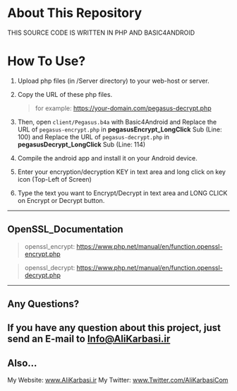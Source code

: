 # About This Repository

THIS SOURCE CODE IS WRITTEN IN PHP AND BASIC4ANDROID

# How To Use?

1. Upload php files (in /Server directory) to your web-host or server.
2. Copy the URL of these php files.
    > for example: https://your-domain.com/pegasus-decrypt.php

3. Then, open ``` client/Pegasus.b4a ``` with Basic4Android and  Replace the URL of ``` pegasus-encrypt.php ``` in **pegasusEncrypt_LongClick** Sub (Line: 100) and Replace the URL of ``` pegasus-decrypt.php ``` in **pegasusDecrypt_LongClick** Sub (Line: 114)

5. Compile the android app and install it on your Android device.
6. Enter your encryption/decryption KEY in text area and long click on key icon (Top-Left of Screen)
7. Type the text you want to Encrypt/Decrypt in text area and LONG CLICK on Encrypt or Decrypt button.
---

## OpenSSL_Documentation

> openssl_encrypt:
https://www.php.net/manual/en/function.openssl-encrypt.php

> openssl_decrypt:
https://www.php.net/manual/en/function.openssl-decrypt.php
---

## Any Questions?

If you have any question about this project, just send an E-mail to Info@AliKarbasi.ir
---

## Also...

My Website: www.AliKarbasi.ir
My Twitter: www.Twitter.com/AliKarbasiCom
